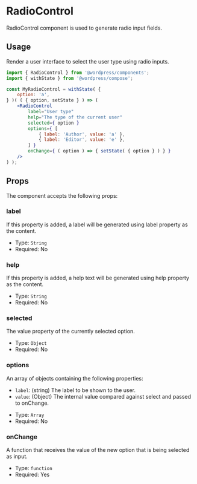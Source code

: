 # RadioControl

RadioControl component is used to generate radio input fields.


## Usage

Render a user interface to select the user type using radio inputs.
```jsx
import { RadioControl } from '@wordpress/components';
import { withState } from '@wordpress/compose';

const MyRadioControl = withState( {
	option: 'a',
} )( ( { option, setState } ) => ( 
	<RadioControl
		label="User type"
		help="The type of the current user"
		selected={ option }
		options={ [
			{ label: 'Author', value: 'a' },
			{ label: 'Editor', value: 'e' },
		] }
		onChange={ ( option ) => { setState( { option } ) } }
	/>
) );
```

## Props

The component accepts the following props:

### label

If this property is added, a label will be generated using label property as the content.

- Type: `String`
- Required: No

### help

If this property is added, a help text will be generated using help property as the content.

- Type: `String`
- Required: No

### selected

The value property of the currently selected option.

- Type: `Object`
- Required: No

### options

An array of objects containing the following properties:
* `label`: (string) The label to be shown to the user.
* `value`: (Object) The internal value compared against select and passed to onChange.

- Type: `Array`
- Required: No

### onChange

A function that receives the value of the new option that is being selected as input.

- Type: `function`
- Required: Yes
